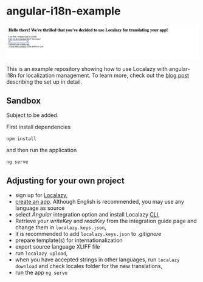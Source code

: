 # angular-i18n-example
![How to localize Angular app with angular-i18n and Localazy](./src/assets/2021-04-01-at-16.19.50-translated-app-en.png)

This is an example repository showing how to use Localazy with angular-i18n for localization management.
To learn more, check out the [blog post](https://localazy.com/blog/localize-angular-app-i18n-l10n-localazy) describing the set up in detail.

## Sandbox
Subject to be added.

First install dependencies
```shell
npm install
```

and then run the application
```shell
ng serve
```

## Adjusting for your own project

- sign up for [Localazy](https://localazy.com/register),
- [create an app](https://localazy.com/my/create). Although English is recommended, you may use any language as source 
- select *Angular* integration option and install Localazy [CLI](https://localazy.com/docs/cli/installation),
- Retrieve your _writeKey_ and _readKey_ from the integration guide page and change them in `localazy.keys.json`,
- it is recommended to add `localazy.keys.json` to _.gitignore_
- prepare template(s) for internationalization
- export source language XLIFF file
- run `localazy upload`,
- when you have accepted strings in other languages, run `localazy download` and check locales folder for the new translations,
-  run the app `ng serve`
